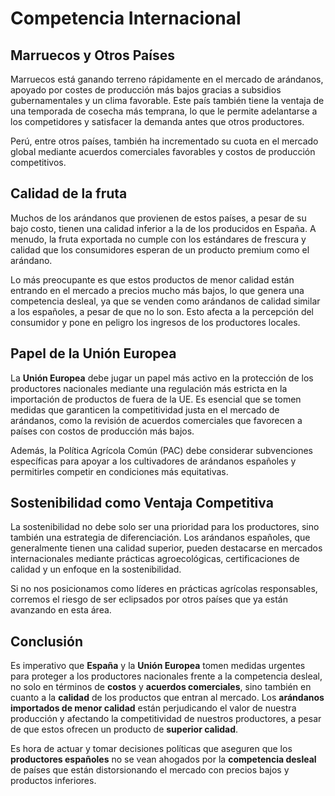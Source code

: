 # Competencia Internacional

## Marruecos y Otros Países
Marruecos está ganando terreno rápidamente en el mercado de arándanos, apoyado por costes de producción más bajos gracias a subsidios gubernamentales y un clima favorable. Este país también tiene la ventaja de una temporada de cosecha más temprana, lo que le permite adelantarse a los competidores y satisfacer la demanda antes que otros productores.

Perú, entre otros países, también ha incrementado su cuota en el mercado global mediante acuerdos comerciales favorables y costos de producción competitivos.

## Calidad de la fruta

Muchos de los arándanos que provienen de estos países, a pesar de su bajo costo, tienen una calidad inferior a la de los producidos en España. A menudo, la fruta exportada no cumple con los estándares de frescura y calidad que los consumidores esperan de un producto premium como el arándano.

Lo más preocupante es que estos productos de menor calidad están entrando en el mercado a precios mucho más bajos, lo que genera una competencia desleal, ya que se venden como arándanos de calidad similar a los españoles, a pesar de que no lo son. Esto afecta a la percepción del consumidor y pone en peligro los ingresos de los productores locales.

## Papel de la Unión Europea

La **Unión Europea** debe jugar un papel más activo en la protección de los productores nacionales mediante una regulación más estricta en la importación de productos de fuera de la UE. Es esencial que se tomen medidas que garanticen la competitividad justa en el mercado de arándanos, como la revisión de acuerdos comerciales que favorecen a países con costos de producción más bajos.

Además, la Política Agrícola Común (PAC) debe considerar subvenciones específicas para apoyar a los cultivadores de arándanos españoles y permitirles competir en condiciones más equitativas.

##  Sostenibilidad como Ventaja Competitiva

La sostenibilidad no debe solo ser una prioridad para los productores, sino también una estrategia de diferenciación. Los arándanos españoles, que generalmente tienen una calidad superior, pueden destacarse en mercados internacionales mediante prácticas agroecológicas, certificaciones de calidad y un enfoque en la sostenibilidad.

Si no nos posicionamos como líderes en prácticas agrícolas responsables, corremos el riesgo de ser eclipsados por otros países que ya están avanzando en esta área.

## Conclusión

Es imperativo que **España** y la **Unión Europea** tomen medidas urgentes para proteger a los productores nacionales frente a la competencia desleal, no solo en términos de **costos** y **acuerdos comerciales**, sino también en cuanto a la **calidad** de los productos que entran al mercado. Los **arándanos importados de menor calidad** están perjudicando el valor de nuestra producción y afectando la competitividad de nuestros productores, a pesar de que estos ofrecen un producto de **superior calidad**.

Es hora de actuar y tomar decisiones políticas que aseguren que los **productores españoles** no se vean ahogados por la **competencia desleal** de países que están distorsionando el mercado con precios bajos y productos inferiores.
